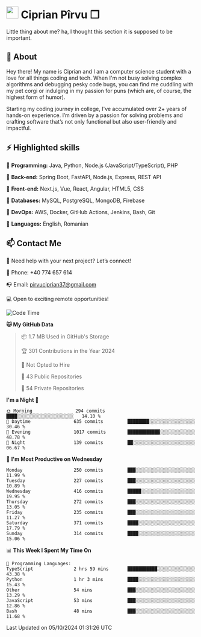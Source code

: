 # <img height="32px" src="https://user-images.githubusercontent.com/74038190/216122041-518ac897-8d92-4c6b-9b3f-ca01dcaf38ee.png"> Ciprian Pîrvu ❐ </h1>

Little thing about me? ha, I thought this section it is supposed to be important.

## 🧐 About

Hey there! My name is Ciprian and I am a computer science student with a love for all things coding and tech. When I'm not busy solving complex algorithms and debugging pesky code bugs, you can find me cuddling with my pet corgi or indulging in my passion for puns (which are, of course, the highest form of humor).

Starting my coding journey in college, I've accumulated over 2+ years of hands-on experience. I’m driven by a passion for solving problems and crafting software that’s not only functional but also user-friendly and impactful.


## ⚡ Highlighted skills

🎯 **Programming:** Java, Python, Node.js (JavaScript/TypeScript), PHP

🎯 **Back-end:** Spring Boot, FastAPI, Node.js, Express, REST API

🎯 **Front-end:** Next.js, Vue, React, Angular, HTML5, CSS

🎯 **Databases:** MySQL, PostgreSQL, MongoDB, Firebase

🎯 **DevOps:** AWS, Docker, GitHub Actions, Jenkins, Bash, Git

🎯 **Languages:** English, Romanian



## 📫 Contact Me

🤝 Need help with your next project? Let’s connect!

📱 Phone: +40 774 657 614

📭 Email: pirvuciprian37@gmail.com


💻 Open to exciting remote opportunities!

<!--START_SECTION:waka-->
![Code Time](http://img.shields.io/badge/Code%20Time-2%2C142%20hrs%2019%20mins-blue)

**🐱 My GitHub Data** 

> 📦 1.7 MB Used in GitHub's Storage 
 > 
> 🏆 301 Contributions in the Year 2024
 > 
> 🚫 Not Opted to Hire
 > 
> 📜 43 Public Repositories 
 > 
> 🔑 54 Private Repositories 
 > 
**I'm a Night 🦉** 

```text
🌞 Morning                294 commits         ████░░░░░░░░░░░░░░░░░░░░░   14.10 % 
🌆 Daytime                635 commits         ████████░░░░░░░░░░░░░░░░░   30.46 % 
🌃 Evening                1017 commits        ████████████░░░░░░░░░░░░░   48.78 % 
🌙 Night                  139 commits         ██░░░░░░░░░░░░░░░░░░░░░░░   06.67 % 
```
📅 **I'm Most Productive on Wednesday** 

```text
Monday                   250 commits         ███░░░░░░░░░░░░░░░░░░░░░░   11.99 % 
Tuesday                  227 commits         ███░░░░░░░░░░░░░░░░░░░░░░   10.89 % 
Wednesday                416 commits         █████░░░░░░░░░░░░░░░░░░░░   19.95 % 
Thursday                 272 commits         ███░░░░░░░░░░░░░░░░░░░░░░   13.05 % 
Friday                   235 commits         ███░░░░░░░░░░░░░░░░░░░░░░   11.27 % 
Saturday                 371 commits         ████░░░░░░░░░░░░░░░░░░░░░   17.79 % 
Sunday                   314 commits         ████░░░░░░░░░░░░░░░░░░░░░   15.06 % 
```


📊 **This Week I Spent My Time On** 

```text
💬 Programming Languages: 
TypeScript               2 hrs 59 mins       ███████████░░░░░░░░░░░░░░   43.38 % 
Python                   1 hr 3 mins         ████░░░░░░░░░░░░░░░░░░░░░   15.43 % 
Other                    54 mins             ███░░░░░░░░░░░░░░░░░░░░░░   13.29 % 
JavaScript               53 mins             ███░░░░░░░░░░░░░░░░░░░░░░   12.86 % 
Bash                     48 mins             ███░░░░░░░░░░░░░░░░░░░░░░   11.68 % 
```


 Last Updated on 05/10/2024 01:31:26 UTC
<!--END_SECTION:waka-->
